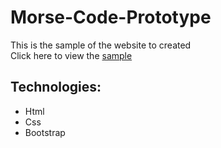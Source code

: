 # Morse-Code-Prototype
This is the sample of the website to created  <br>
Click here to view the [sample](https://nidheeshat.github.io/Morse-code-prototype/) 
## Technologies:
- Html
- Css
- Bootstrap
